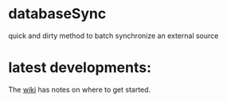 # databaseSync
quick and dirty method to batch synchronize an external source 

# latest developments:
The [wiki](https://github.com/glytoucan/databaseSync/wiki) has notes on where to get started.
